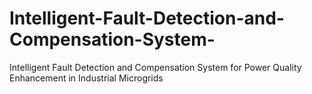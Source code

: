 # Intelligent-Fault-Detection-and-Compensation-System-
Intelligent Fault Detection and Compensation System for Power Quality Enhancement in Industrial Microgrids
